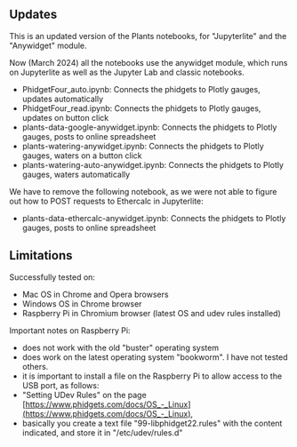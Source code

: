 ## Updates

This is an updated version of the Plants notebooks, for "Jupyterlite" and the "Anywidget" module.

Now (March 2024) all the notebooks use the anywidget module, which runs on Jupyterlite as well as the Jupyter Lab and classic notebooks. 

- PhidgetFour_auto.ipynb:  Connects the phidgets to Plotly gauges, updates automatically
- PhidgetFour_read.ipynb:   Connects the phidgets to Plotly gauges, updates on button click
- plants-data-google-anywidget.ipynb: Connects the phidgets to Plotly gauges, posts to online spreadsheet
- plants-watering-anywidget.ipynb: Connects the phidgets to Plotly gauges, waters on a button click
- plants-watering-auto-anywidget.ipynb: Connects the phidgets to Plotly gauges, waters automatically

We have to remove the following notebook, as we were not able to figure out how to POST requests to Ethercalc in Jupyterlite:
- plants-data-ethercalc-anywidget.ipynb: Connects the phidgets to Plotly gauges, posts to online spreadsheet


## Limitations 

Successfully tested on:
- Mac OS in Chrome and Opera browsers
- Windows OS in Chrome browser
- Raspberry Pi in Chromium browser (latest OS and udev rules installed)

Important notes on Raspberry Pi:
- does not work with the old "buster" operating system
- does work on the latest operating system "bookworm". I have not tested others.
- it is important to install a file on the Raspberry Pi to allow access to the USB port, as follows:
- "Setting UDev Rules" on the page [https://www.phidgets.com/docs/OS_-_Linux](https://www.phidgets.com/docs/OS_-_Linux),
- basically you create a text file "99-libphidget22.rules" with the content indicated, and store it in  "/etc/udev/rules.d"

